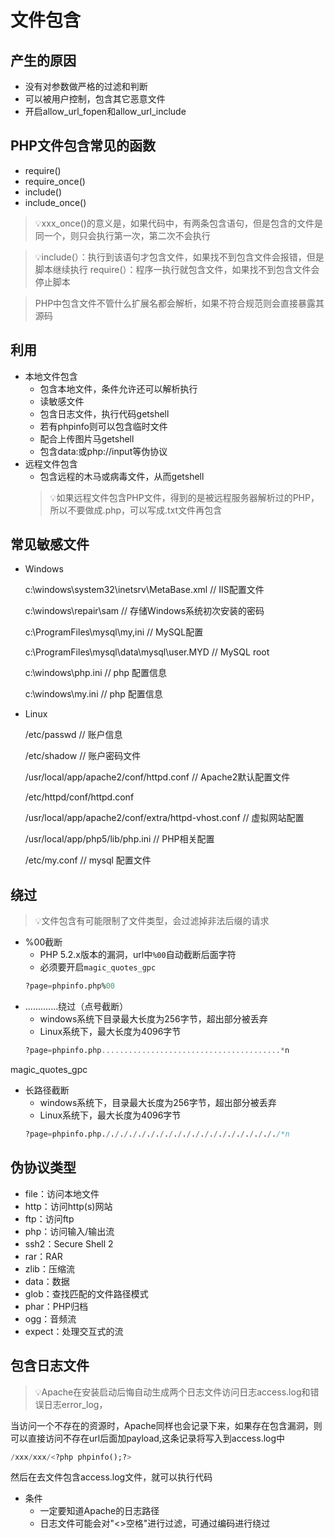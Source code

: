# 文件包含

## 产生的原因

-   没有对参数做严格的过滤和判断
-   可以被用户控制，包含其它恶意文件
-   开启allow\_url\_fopen和allow\_url\_include

## PHP文件包含常见的函数

-   require()
-   require\_once()
-   include()
-   include\_once()

> 💡xxx\_once()的意义是，如果代码中，有两条包含语句，但是包含的文件是同一个，则只会执行第一次，第二次不会执行

> 💡include(）：执行到该语句才包含文件，如果找不到包含文件会报错，但是脚本继续执行
> require(）：程序一执行就包含文件，如果找不到包含文件会停止脚本

> PHP中包含文件不管什么扩展名都会解析，如果不符合规范则会直接暴露其源码

## 利用

-   本地文件包含
    -   包含本地文件，条件允许还可以解析执行
    -   读敏感文件
    -   包含日志文件，执行代码getshell
    -   若有phpinfo则可以包含临时文件
    -   配合上传图片马getshell
    -   包含data:或php\://input等伪协议
-   远程文件包含
    -   包含远程的木马或病毒文件，从而getshell
    > 💡如果远程文件包含PHP文件，得到的是被远程服务器解析过的PHP，所以不要做成.php，可以写成.txt文件再包含

## 常见敏感文件

-   Windows

    c:\windows\system32\inetsrv\MetaBase.xml               // IIS配置文件

    c:\windows\repair\sam                // 存储Windows系统初次安装的密码

    c:\ProgramFiles\mysql\my,ini     // MySQL配置

    c:\ProgramFiles\mysql\data\mysql\user.MYD             // MySQL root

    c:\windows\php.ini                    // php 配置信息&#x20;

    c:\windows\my.ini                     // php 配置信息&#x20;
-   Linux

    /etc/passwd                              // 账户信息

    /etc/shadow                             // 账户密码文件

    /usr/local/app/apache2/conf/httpd.conf        // Apache2默认配置文件

    /etc/httpd/conf/httpd.conf

    /usr/local/app/apache2/conf/extra/httpd-vhost.conf   // 虚拟网站配置

    /usr/local/app/php5/lib/php.ini                     // PHP相关配置

    /etc/my.conf                               // mysql 配置文件

## 绕过

> 💡文件包含有可能限制了文件类型，会过滤掉非法后缀的请求

-   %00截断
    -   PHP 5.2.x版本的漏洞，url中`%00`自动截断后面字符
    -   必须要开启`magic_quotes_gpc`
    ```sql
    ?page=phpinfo.php%00
    ```
-   .............绕过（点号截断）
    -   windows系统下目录最大长度为256字节，超出部分被丢弃
    -   Linux系统下，最大长度为4096字节
    ```sql
    ?page=phpinfo.php........................................*n
    ```

magic\_quotes\_gpc

-   长路径截断
    -   windows系统下，目录最大长度为256字节，超出部分被丢弃
    -   Linux系统下，最大长度为4096字节
    ```sql
    ?page=phpinfo.php././././././././././././././././././././*n
    ```

## 伪协议类型

-   file：访问本地文件
-   http：访问http(s)网站
-   ftp：访问ftp
-   php：访问输入/输出流
-   ssh2：Secure Shell 2
-   rar：RAR
-   zlib：压缩流
-   data：数据
-   glob：查找匹配的文件路径模式
-   phar：PHP归档
-   ogg：音频流
-   expect：处理交互式的流

## 包含日志文件

> 💡Apache在安装启动后悔自动生成两个日志文件访问日志access.log和错误日志error\_log，

当访问一个不存在的资源时，Apache同样也会记录下来，如果存在包含漏洞，则可以直接访问不存在url后面加payload,这条记录将写入到access.log中

```sql
/xxx/xxx/<?php phpinfo();?>
```

然后在去文件包含access.log文件，就可以执行代码

-   条件
    -   一定要知道Apache的日志路径
    -   日志文件可能会对"<>空格"进行过滤，可通过编码进行绕过
